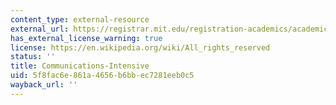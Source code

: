 ```yaml
---
content_type: external-resource
external_url: https://registrar.mit.edu/registration-academics/academic-requirements/communication-requirement
has_external_license_warning: true
license: https://en.wikipedia.org/wiki/All_rights_reserved
status: ''
title: Communications-Intensive
uid: 5f8fac6e-861a-4656-b6bb-ec7281eeb0c5
wayback_url: ''
---
```

